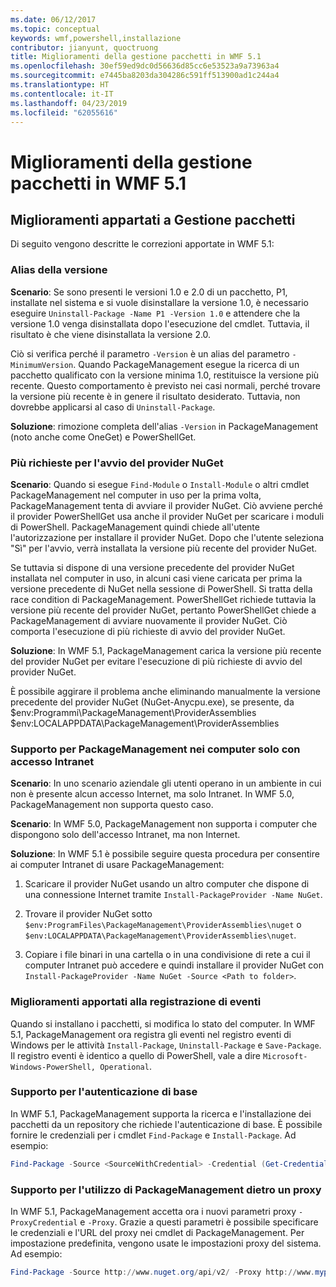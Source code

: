 ```yaml
---
ms.date: 06/12/2017
ms.topic: conceptual
keywords: wmf,powershell,installazione
contributor: jianyunt, quoctruong
title: Miglioramenti della gestione pacchetti in WMF 5.1
ms.openlocfilehash: 30ef59ed9dc0d56636d85cc6e53523a9a73963a4
ms.sourcegitcommit: e7445ba8203da304286c591ff513900ad1c244a4
ms.translationtype: HT
ms.contentlocale: it-IT
ms.lasthandoff: 04/23/2019
ms.locfileid: "62055616"
---
```

# <a name="improvements-to-package-management-in-wmf-51"></a>Miglioramenti della gestione pacchetti in WMF 5.1

## <a name="improvements-in-packagemanagement"></a>Miglioramenti appartati a Gestione pacchetti

Di seguito vengono descritte le correzioni apportate in WMF 5.1:

### <a name="version-alias"></a>Alias della versione

**Scenario**: Se sono presenti le versioni 1.0 e 2.0 di un pacchetto, P1, installate nel sistema e si vuole disinstallare la versione 1.0, è necessario eseguire `Uninstall-Package -Name P1 -Version 1.0` e attendere che la versione 1.0 venga disinstallata dopo l'esecuzione del cmdlet. Tuttavia, il risultato è che viene disinstallata la versione 2.0.

Ciò si verifica perché il parametro `-Version` è un alias del parametro `-MinimumVersion`. Quando PackageManagement esegue la ricerca di un pacchetto qualificato con la versione minima 1.0, restituisce la versione più recente. Questo comportamento è previsto nei casi normali, perché trovare la versione più recente è in genere il risultato desiderato. Tuttavia, non dovrebbe applicarsi al caso di `Uninstall-Package`.

**Soluzione**: rimozione completa dell'alias `-Version` in PackageManagement (noto anche come OneGet) e PowerShellGet.

### <a name="multiple-prompts-for-bootstrapping-the-nuget-provider"></a>Più richieste per l'avvio del provider NuGet

**Scenario**: Quando si esegue `Find-Module` o `Install-Module` o altri cmdlet PackageManagement nel computer in uso per la prima volta, PackageManagement tenta di avviare il provider NuGet. Ciò avviene perché il provider PowerShellGet usa anche il provider NuGet per scaricare i moduli di PowerShell. PackageManagement quindi chiede all'utente l'autorizzazione per installare il provider NuGet. Dopo che l'utente seleziona "Sì" per l'avvio, verrà installata la versione più recente del provider NuGet.

Se tuttavia si dispone di una versione precedente del provider NuGet installata nel computer in uso, in alcuni casi viene caricata per prima la versione precedente di NuGet nella sessione di PowerShell. Si tratta della race condition di PackageManagement. PowerShellGet richiede tuttavia la versione più recente del provider NuGet, pertanto PowerShellGet chiede a PackageManagement di avviare nuovamente il provider NuGet. Ciò comporta l'esecuzione di più richieste di avvio del provider NuGet.

**Soluzione**: In WMF 5.1, PackageManagement carica la versione più recente del provider NuGet per evitare l'esecuzione di più richieste di avvio del provider NuGet.

È possibile aggirare il problema anche eliminando manualmente la versione precedente del provider NuGet (NuGet-Anycpu.exe), se presente, da $env:Programmi\PackageManagement\ProviderAssemblies $env:LOCALAPPDATA\PackageManagement\ProviderAssemblies


### <a name="support-for-packagemanagement-on-computers-with-intranet-access-only"></a>Supporto per PackageManagement nei computer solo con accesso Intranet

**Scenario**: In uno scenario aziendale gli utenti operano in un ambiente in cui non è presente alcun accesso Internet, ma solo Intranet. In WMF 5.0, PackageManagement non supporta questo caso.

**Scenario**: In WMF 5.0, PackageManagement non supporta i computer che dispongono solo dell'accesso Intranet, ma non Internet.

**Soluzione**: In WMF 5.1 è possibile seguire questa procedura per consentire ai computer Intranet di usare PackageManagement:

1. Scaricare il provider NuGet usando un altro computer che dispone di una connessione Internet tramite `Install-PackageProvider -Name NuGet`.

2. Trovare il provider NuGet sotto `$env:ProgramFiles\PackageManagement\ProviderAssemblies\nuget`  o  `$env:LOCALAPPDATA\PackageManagement\ProviderAssemblies\nuget`.

3. Copiare i file binari in una cartella o in una condivisione di rete a cui il computer Intranet può accedere e quindi installare il provider NuGet con `Install-PackageProvider -Name NuGet -Source <Path to folder>`.


### <a name="event-logging-improvements"></a>Miglioramenti apportati alla registrazione di eventi

Quando si installano i pacchetti, si modifica lo stato del computer. In WMF 5.1, PackageManagement ora registra gli eventi nel registro eventi di Windows per le attività `Install-Package`, `Uninstall-Package` e `Save-Package`. Il registro eventi è identico a quello di PowerShell, vale a dire `Microsoft-Windows-PowerShell, Operational`.

### <a name="support-for-basic-authentication"></a>Supporto per l'autenticazione di base

In WMF 5.1, PackageManagement supporta la ricerca e l'installazione dei pacchetti da un repository che richiede l'autenticazione di base. È possibile fornire le credenziali per i cmdlet `Find-Package` e `Install-Package`. Ad esempio:

``` PowerShell
Find-Package -Source <SourceWithCredential> -Credential (Get-Credential)
```

### <a name="support-for-using-packagemanagement-behind-a-proxy"></a>Supporto per l'utilizzo di PackageManagement dietro un proxy

In WMF 5.1, PackageManagement accetta ora i nuovi parametri proxy `-ProxyCredential` e `-Proxy`. Grazie a questi parametri è possibile specificare le credenziali e l'URL del proxy nei cmdlet di PackageManagement. Per impostazione predefinita, vengono usate le impostazioni proxy del sistema. Ad esempio:

``` PowerShell
Find-Package -Source http://www.nuget.org/api/v2/ -Proxy http://www.myproxyserver.com -ProxyCredential (Get-Credential)
```
